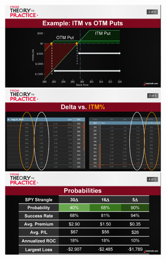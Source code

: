    ![alt text](./img/pb/pb.01.png "spy")
   ![alt text](./img/pb/pb.02.png "spy")
   ![alt text](./img/pb/pb.03.png "spy")